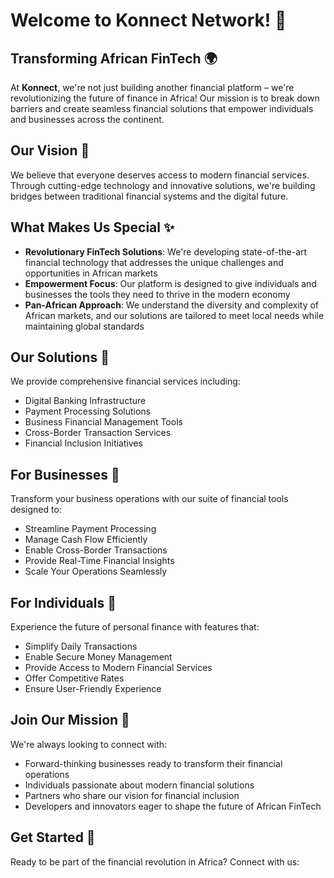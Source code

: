 # Welcome to Konnect Network! 👋

## Transforming African FinTech 🌍

At **Konnect**, we're not just building another financial platform – we're revolutionizing the future of finance in Africa! Our mission is to break down barriers and create seamless financial solutions that empower individuals and businesses across the continent.

## Our Vision 🚀

We believe that everyone deserves access to modern financial services. Through cutting-edge technology and innovative solutions, we're building bridges between traditional financial systems and the digital future.

## What Makes Us Special ✨

- **Revolutionary FinTech Solutions**: We're developing state-of-the-art financial technology that addresses the unique challenges and opportunities in African markets
- **Empowerment Focus**: Our platform is designed to give individuals and businesses the tools they need to thrive in the modern economy
- **Pan-African Approach**: We understand the diversity and complexity of African markets, and our solutions are tailored to meet local needs while maintaining global standards

## Our Solutions 💫

We provide comprehensive financial services including:
- Digital Banking Infrastructure
- Payment Processing Solutions
- Business Financial Management Tools
- Cross-Border Transaction Services
- Financial Inclusion Initiatives

## For Businesses 🏢

Transform your business operations with our suite of financial tools designed to:
- Streamline Payment Processing
- Manage Cash Flow Efficiently
- Enable Cross-Border Transactions
- Provide Real-Time Financial Insights
- Scale Your Operations Seamlessly

## For Individuals 👥

Experience the future of personal finance with features that:
- Simplify Daily Transactions
- Enable Secure Money Management
- Provide Access to Modern Financial Services
- Offer Competitive Rates
- Ensure User-Friendly Experience

## Join Our Mission 🤝

We're always looking to connect with:
- Forward-thinking businesses ready to transform their financial operations
- Individuals passionate about modern financial solutions
- Partners who share our vision for financial inclusion
- Developers and innovators eager to shape the future of African FinTech

## Get Started 🎯

Ready to be part of the financial revolution in Africa? Connect with us:

```

